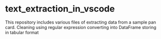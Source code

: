 # text_extraction_in_vscode
This repository includes various files of extracting data from a sample pan card.
Cleaning using  regular expression
converting into DataFrame 
storing in tabular format
